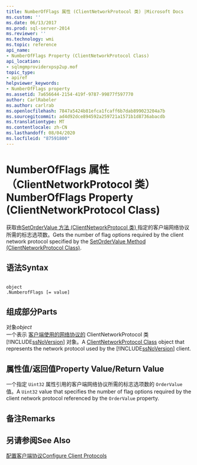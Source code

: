 ```yaml
---
title: NumberOfFlags 属性 (ClientNetworkProtocol 类) |Microsoft Docs
ms.custom: ''
ms.date: 06/13/2017
ms.prod: sql-server-2014
ms.reviewer: ''
ms.technology: wmi
ms.topic: reference
api_name:
- NumberOfFlags Property (ClientNetworkProtocol Class)
api_location:
- sqlmgmproviderxpsp2up.mof
topic_type:
- apiref
helpviewer_keywords:
- NumberOfFlags property
ms.assetid: 7a656644-2154-419f-9787-99877f597770
author: CarlRabeler
ms.author: carlrab
ms.openlocfilehash: 7847a5424b81efca1fcaff6b7dab899023204a7b
ms.sourcegitcommit: ad4d92dce894592a259721a1571b1d8736abacdb
ms.translationtype: MT
ms.contentlocale: zh-CN
ms.lasthandoff: 08/04/2020
ms.locfileid: "87591800"
---
```

# <a name="numberofflags-property-clientnetworkprotocol-class"></a><span data-ttu-id="aa5a0-102">NumberOfFlags 属性（ClientNetworkProtocol 类）</span><span class="sxs-lookup"><span data-stu-id="aa5a0-102">NumberOfFlags Property (ClientNetworkProtocol Class)</span></span>
  <span data-ttu-id="aa5a0-103">获取由[SetOrderValue 方法 (ClientNetworkProtocol 类) ](clientnetworkprotocol-class.md)指定的客户端网络协议所需的标志选项数。</span><span class="sxs-lookup"><span data-stu-id="aa5a0-103">Gets the number of flag options required by the client network protocol specified by the [SetOrderValue Method (ClientNetworkProtocol Class)](clientnetworkprotocol-class.md).</span></span>  
  
## <a name="syntax"></a><span data-ttu-id="aa5a0-104">语法</span><span class="sxs-lookup"><span data-stu-id="aa5a0-104">Syntax</span></span>  
  
```  
  
object  
.NumberofFlags [= value]  
```  
  
## <a name="parts"></a><span data-ttu-id="aa5a0-105">组成部分</span><span class="sxs-lookup"><span data-stu-id="aa5a0-105">Parts</span></span>  
 <span data-ttu-id="aa5a0-106">对象</span><span class="sxs-lookup"><span data-stu-id="aa5a0-106">*object*</span></span>  
 <span data-ttu-id="aa5a0-107">一个表示 [客户端使用的网络协议的](clientnetworkprotocol-class.md) ClientNetworkProtocol 类 [!INCLUDE[ssNoVersion](../../../includes/ssnoversion-md.md)] 对象。</span><span class="sxs-lookup"><span data-stu-id="aa5a0-107">A [ClientNetworkProtocol Class](clientnetworkprotocol-class.md) object that represents the network protocol used by the [!INCLUDE[ssNoVersion](../../../includes/ssnoversion-md.md)] client.</span></span>  
  
## <a name="property-valuereturn-value"></a><span data-ttu-id="aa5a0-108">属性值/返回值</span><span class="sxs-lookup"><span data-stu-id="aa5a0-108">Property Value/Return Value</span></span>  
 <span data-ttu-id="aa5a0-109">一个指定 `Uint32` 属性引用的客户端网络协议所需的标志选项数的 `OrderValue` 值。</span><span class="sxs-lookup"><span data-stu-id="aa5a0-109">A `Uint32` value that specifies the number of flag options required by the client network protocol referenced by the `OrderValue` property.</span></span>  
  
## <a name="remarks"></a><span data-ttu-id="aa5a0-110">备注</span><span class="sxs-lookup"><span data-stu-id="aa5a0-110">Remarks</span></span>  
  
## <a name="see-also"></a><span data-ttu-id="aa5a0-111">另请参阅</span><span class="sxs-lookup"><span data-stu-id="aa5a0-111">See Also</span></span>  
 [<span data-ttu-id="aa5a0-112">配置客户端协议</span><span class="sxs-lookup"><span data-stu-id="aa5a0-112">Configure Client Protocols</span></span>](https://technet.microsoft.com/library/ms181035.aspx)  
  
  
